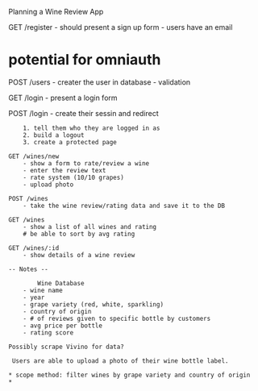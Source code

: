 Planning a Wine Review App

GET /register - should present a sign up form - users have an email

# potential for omniauth

POST /users - creater the user in database - validation

GET /login - present a login form

POST /login - create their sessin and redirect

        1. tell them who they are logged in as
        2. build a logout
        3. create a protected page

    GET /wines/new
        - show a form to rate/review a wine
        - enter the review text
        - rate system (10/10 grapes)
        - upload photo

    POST /wines
        - take the wine review/rating data and save it to the DB

    GET /wines
        - show a list of all wines and rating
        # be able to sort by avg rating

    GET /wines/:id
        - show details of a wine review

    -- Notes --

            Wine Database
        - wine name
        - year
        - grape variety (red, white, sparkling)
        - country of origin
        - # of reviews given to specific bottle by customers
        - avg price per bottle
        - rating score

    Possibly scrape Vivino for data?

     Users are able to upload a photo of their wine bottle label.

    * scope method: filter wines by grape variety and country of origin
    *
